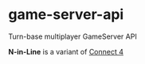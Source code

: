 # game-server-api
Turn-base multiplayer GameServer API

**N-in-Line** is a variant of [Connect 4](https://en.wikipedia.org/wiki/Connect_Four)
